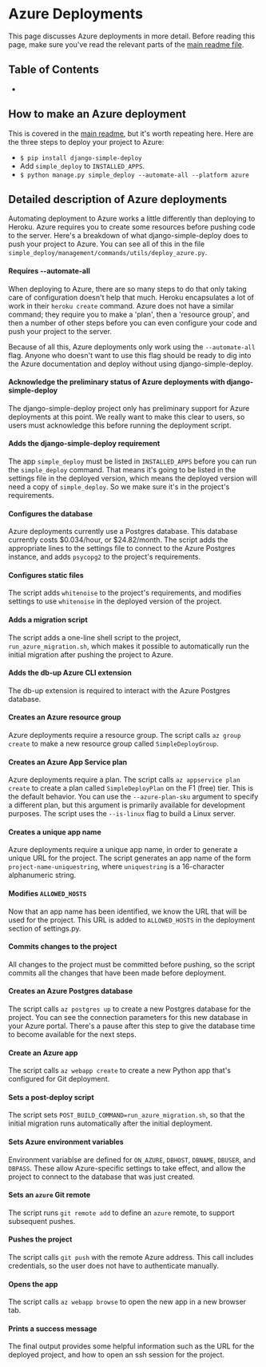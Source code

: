 Azure Deployments
===

This page discusses Azure deployments in more detail. Before reading this page, make sure you've read the relevant parts of the [main readme file](../README.md).

Table of Contents
---

- []()

How to make an Azure deployment
---

This is covered in the [main readme](../README.md), but it's worth repeating here. Here are the three steps to deploy your project to Azure:

- `$ pip install django-simple-deploy`
- Add `simple_deploy` to `INSTALLED_APPS`.
- `$ python manage.py simple_deploy --automate-all --platform azure`

Detailed description of Azure deployments
---

Automating deployment to Azure works a little differently than deploying to Heroku. Azure requires you to create some resources before pushing code to the server. Here's a breakdown of what django-simple-deploy does to push your project to Azure. You can see all of this in the file `simple_deploy/management/commands/utils/deploy_azure.py`.

#### Requires --automate-all

When deploying to Azure, there are so many steps to do that only taking care of configuration doesn't help that much. Heroku encapsulates a lot of work in their `heroku create` command. Azure does not have a similar command; they require you to make a 'plan', then a 'resource group', and then a number of other steps before you can even configure your code and push your project to the server.

Because of all this, Azure deployments only work using the `--automate-all` flag. Anyone who doesn't want to use this flag should be ready to dig into the Azure documentation and deploy without using django-simple-deploy.

#### Acknowledge the preliminary status of Azure deployments with django-simple-deploy

The django-simple-deploy project only has preliminary support for Azure deployments at this point. We really want to make this clear to users, so users must acknowledge this before running the deployment script.

#### Adds the django-simple-deploy requirement

The app `simple_deploy` must be listed in `INSTALLED_APPS` before you can run the `simple_deploy` command. That means it's going to be listed in the settings file in the deployed version, which means the deployed version will need a copy of `simple_deploy`. So we make sure it's in the project's requirements.

#### Configures the database

Azure deployments currently use a Postgres database. This database currently costs $0.034/hour, or $24.82/month. The script adds the appropriate lines to the settings file to connect to the Azure Postgres instance, and adds `psycopg2` to the project's requirements.

#### Configures static files

The script adds `whitenoise` to the project's requirements, and modifies settings to use `whitenoise` in the deployed version of the project.

#### Adds a migration script

The script adds a one-line shell script to the project, `run_azure_migration.sh`, which makes it possible to automatically run the initial migration after pushing the project to Azure.

#### Adds the db-up Azure CLI extension

The db-up extension is required to interact with the Azure Postgres database.

#### Creates an Azure resource group

Azure deployments require a resource group. The script calls `az group create` to make a new resource group called `SimpleDeployGroup`.

#### Creates an Azure App Service plan

Azure deployments require a plan. The script calls `az appservice plan create` to create a plan called `SimpleDeployPlan` on the F1 (free) tier. This is the default behavior. You can use the `--azure-plan-sku` argument to specify a different plan, but this argument is primarily available for development purposes. The script uses the `--is-linux` flag to build a Linux server.

#### Creates a unique app name

Azure deployments require a unique app name, in order to generate a unique URL for the project. The script generates an app name of the form `project-name-uniquestring`, where `uniquestring` is a 16-character alphanumeric string.

#### Modifies `ALLOWED_HOSTS`

Now that an app name has been identified, we know the URL that will be used for the project. This URL is added to `ALLOWED_HOSTS` in the deployment section of settings.py.

#### Commits changes to the project

All changes to the project must be committed before pushing, so the script commits all the changes that have been made before deployment.

#### Creates an Azure Postgres database

The script calls `az postgres up` to create a new Postgres database for the project. You can see the connection parameters for this new database in your Azure portal. There's a pause after this step to give the database time to become available for the next steps.

#### Create an Azure app

The script calls `az webapp create` to create a new Python app that's configured for Git deployment.

#### Sets a post-deploy script

The script sets `POST_BUILD_COMMAND=run_azure_migration.sh`, so that the initial migration runs automatically after the initial deployment.

#### Sets Azure environment variables

Environment variablse are defined for `ON_AZURE`, `DBHOST`, `DBNAME`, `DBUSER`, and `DBPASS`. These allow Azure-specific settings to take effect, and allow the project to connect to the database that was just created.

#### Sets an `azure` Git remote

The script runs `git remote add` to define an `azure` remote, to support subsequent pushes.

#### Pushes the project

The script calls `git push` with the remote Azure address. This call includes credentials, so the user does not have to authenticate manually.

#### Opens the app

The script calls `az webapp browse` to open the new app in a new browser tab.

#### Prints a success message

The final output provides some helpful information such as the URL for the deployed project, and how to open an ssh session for the project.